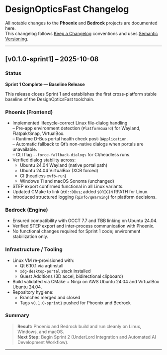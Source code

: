 # DesignOpticsFast Changelog

All notable changes to the **Phoenix** and **Bedrock** projects are documented here.  
This changelog follows [Keep a Changelog](https://keepachangelog.com/en/1.1.0/) conventions and uses
[Semantic Versioning](https://semver.org/).

---

## [v0.1.0-sprint1] – 2025-10-08
### Status
**Sprint 1 Complete — Baseline Release**

This release closes Sprint 1 and establishes the first cross-platform stable baseline of the DesignOpticsFast toolchain.

### Phoenix (Frontend)
- Implemented lifecycle-correct Linux file-dialog handling  
  – Pre-app environment detection (`PlatformGuard`) for Wayland, Flatpak/Snap, VirtualBox.  
  – Runtime D-Bus portal health check post-`QApplication`.  
  – Automatic fallback to Qt’s non-native dialogs when portals are unavailable.  
  – CLI flag `--force-fallback-dialogs` for CI/headless runs.  
- Verified dialog stability across:
  - Ubuntu 24.04 Wayland (native portal path)  
  - Ubuntu 24.04 VirtualBox (XCB forced)  
  - CI (headless `xvfb-run`)  
  - Windows 11 and macOS Sonoma (unchanged)  
- STEP export confirmed functional in all Linux variants.  
- Updated CMake to link `Qt6::DBus`; added `$ORIGIN` RPATH for Linux.  
- Introduced structured logging (`qInfo/qWarning`) for platform decisions.

### Bedrock (Engine)
- Ensured compatibility with OCCT 7.7 and TBB linking on Ubuntu 24.04.  
- Verified STEP export and inter-process communication with Phoenix.  
- No functional changes required for Sprint 1 code; environment stabilization only.

### Infrastructure / Tooling
- Linux VM re-provisioned with:
  - Qt 6.10.1 via aqtinstall  
  - `xdg-desktop-portal` stack installed  
  - Guest Additions (3D accel, bidirectional clipboard)  
- Build validated via CMake + Ninja on AWS Ubuntu 24.04 and VirtualBox Ubuntu 24.04.  
- Repository hygiene:
  - Branches merged and closed  
  - Tags `v0.1.0-sprint1` pushed for Phoenix and Bedrock  

### Summary
> **Result:** Phoenix and Bedrock build and run cleanly on Linux, Windows, and macOS.  
> **Next Step:** Begin Sprint 2 (UnderLord Integration and Automated AI Development Workflow).

---
